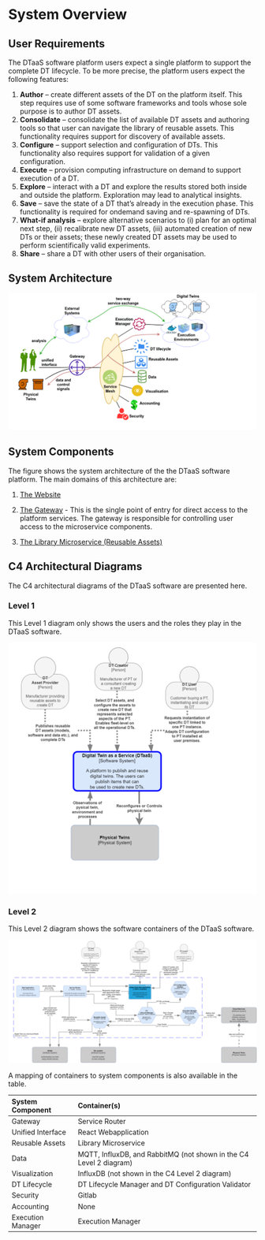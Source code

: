 # System Overview

## User Requirements

The DTaaS software platform users expect a single platform
to support the complete DT lifecycle. To be more precise, the platform users expect the following features:

1. **Author** – create different assets of the DT on the
platform itself. This step requires use of some software
frameworks and tools whose sole purpose is to author
DT assets.
1. **Consolidate** – consolidate the list of available DT assets
and authoring tools so that user can navigate the library
of reusable assets. This functionality requires support
for discovery of available assets.
1. **Configure** – support selection and configuration of
DTs. This functionality also requires support for validation of a given configuration.
1. **Execute** – provision computing infrastructure on demand to support execution of a DT.
1. **Explore** – interact with a DT and explore the results
stored both inside and outside the platform. Exploration
may lead to analytical insights.
1. **Save** – save the state of a DT that’s already in the
execution phase. This functionality is required for ondemand saving and re-spawning of DTs.
1. **What-if analysis** – explore alternative scenarios to (i)
plan for an optimal next step, (ii) recalibrate new DT
assets, (iii) automated creation of new DTs or their
assets; these newly created DT assets may be used to
perform scientifically valid experiments.
1. **Share** – share a DT with other users of their organisation.

## System Architecture

![System architecture](architecture.png)

## System Components

The figure shows the system architecture of the the DTaaS software platform. The main domains of this architecture are:

1. [The Website](./client.md)

2. [The Gateway](https://github.com/INTO-CPS-Association/DTaaS/tree/feature/distributed-demo/servers/config/gateway#the-gateway-server) - This is the single point of entry for direct access to the platform services. The gateway is responsible for controlling user access to the microservice components.

3. [The Library Microservice (Reusable Assets)](./lib-ms.md)

## C4 Architectural Diagrams

The C4 architectural diagrams of the DTaaS software are presented here.

### Level 1

This Level 1 diagram only shows the users and the roles they play in the DTaaS software.

![Alt text](c4l1.png)

### Level 2

This Level 2 diagram shows the software containers of the DTaaS software.

![Detailed C4 architecture](c4l3.png)

A mapping of containers to system components is also available in the table.

| System Component | Container(s) |
|:---|:---|
| Gateway | Service Router |
| Unified Interface | React Webapplication |
| Reusable Assets | Library Microservice |
| Data | MQTT, InfluxDB, and RabbitMQ (not shown in the C4 Level 2 diagram) |
| Visualization | InfluxDB (not shown in the C4 Level 2 diagram) |
| DT Lifecycle | DT Lifecycle Manager and DT Configuration Validator |
| Security | Gitlab |
| Accounting | None |
| Execution Manager | Execution Manager |
